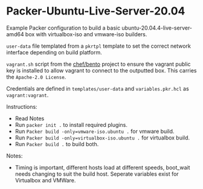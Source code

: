 
# Packer-Ubuntu-Live-Server-20.04
 
Example Packer configuration to build a basic ubuntu-20.04.4-live-server-amd64 box with virtualbox-iso and vmware-iso builders.

`user-data` file templated from a `pkrtpl` template to set the correct network interface depending on build platform.

`vagrant.sh` script from the [chef/bento](https://github.com/chef/bento) project to ensure the vagrant public key is installed to allow vagrant to connect to the outputted box. This carries the `Apache-2.0 License`. 

Credentials are defined in `templates/user-data` and `variables.pkr.hcl` as `vagrant:vagrant`.

Instructions:
-   Read Notes
-   Run `packer init .` to install required plugins.
-   Run `Packer build -only=vmware-iso.ubuntu .` for vmware build.
-   Run `Packer build -only=virtualbox-iso.ubuntu .` for virtualbox build.
-   Run `Packer build .` to build both.

Notes:
-   Timing is important, different hosts load at different speeds, boot_wait needs changing to suit the build host. Seperate variables exist for Virtualbox and VMWare.

